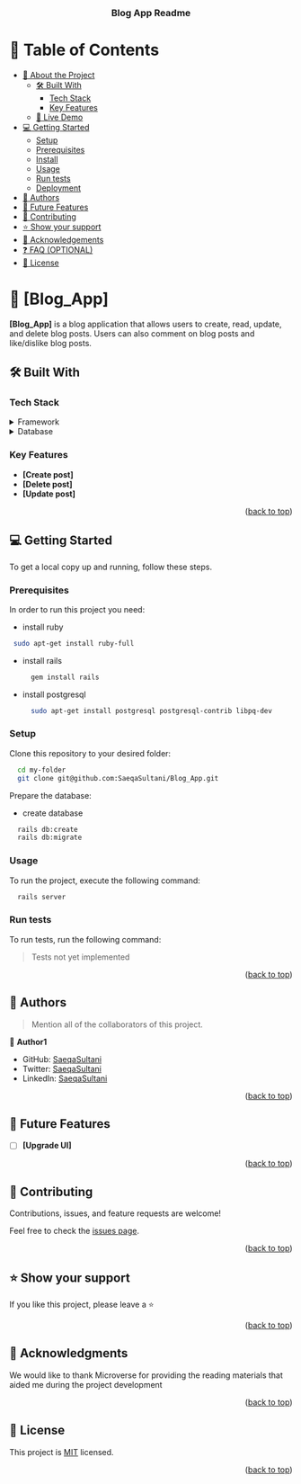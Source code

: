 <a name="readme-top"></a>

<!--
HOW TO USE:
This is an example of how you may give instructions on setting up your project locally.

Modify this file to match your project and remove sections that don't apply.



REQUIRED SECTIONS:
- Table of Contents
- About the Project
  - Built With
  - Live Demo
- Getting Started
- Authors
- Future Features
- Contributing
- Show your support
- Acknowledgements
- License
OPTIONAL SECTIONS:
- FAQ
After you're finished please remove all the comments and instructions!
-->
<div align="center">
  <!-- You are encouraged to replace this logo with your own! Otherwise you can also remove it. -->
  <br/>
  <h3><b>‌‌‌Blog App Readme</b></h3>
</div>

<!-- TABLE OF CONTENTS -->

# 📗 Table of Contents

- [📖 About the Project](#about-project)
  - [🛠 Built With](#built-with)
    - [Tech Stack](#tech-stack)
    - [Key Features](#key-features)
  - [🚀 Live Demo](#live-demo)
- [💻 Getting Started](#getting-started)
  - [Setup](#setup)
  - [Prerequisites](#prerequisites)
  - [Install](#install)
  - [Usage](#usage)
  - [Run tests](#run-tests)
  - [Deployment](#triangular_flag_on_post-deployment)
- [👥 Authors](#authors)
- [🔭 Future Features](#future-features)
- [🤝 Contributing](#contributing)
- [⭐️ Show your support](#support)
- [🙏 Acknowledgements](#acknowledgements)
- [❓ FAQ (OPTIONAL)](#faq)
- [📝 License](#license)

<!-- PROJECT DESCRIPTION -->

# 📖 [Blog_App] <a name="about-project"></a>

**[Blog_App]** is a blog application that allows users to create, read, update, and delete blog posts. Users can also comment on blog posts and like/dislike blog posts.

## 🛠 Built With <a name="built-with"></a>

### Tech Stack <a name="tech-stack"></a>
>

<details>
  <summary>Framework</summary>
  <ul>
    <li>Ruby on Rails</li>
  </ul>
</details>

<details>
<summary>Database</summary>
  <ul>
    <li><a href="https://www.postgresql.org/">PostgreSQL</a></li>
  </ul>
</details>

<!-- Features -->

### Key Features <a name="key-features"></a>

>

- **[Create post]**
- **[Delete post]**
- **[Update post]**

<p align="right">(<a href="#readme-top">back to top</a>)</p>

<!-- GETTING STARTED -->

## 💻 Getting Started <a name="getting-started"></a>

>

To get a local copy up and running, follow these steps.

### Prerequisites

In order to run this project you need:

- install ruby

```sh
 sudo apt-get install ruby-full

```
- install rails
  
  ```sh
    gem install rails

  ```
- install postgresql
  
  ```sh
    sudo apt-get install postgresql postgresql-contrib libpq-dev
  ```

### Setup

Clone this repository to your desired folder:

```sh
  cd my-folder
  git clone git@github.com:SaeqaSultani/Blog_App.git
```
Prepare the database:
  - create database

```sh
  rails db:create
  rails db:migrate
```

### Usage

To run the project, execute the following command:

```sh
  rails server
```


### Run tests

To run tests, run the following command:

> Tests not yet implemented


<p align="right">(<a href="#readme-top">back to top</a>)</p>

<!-- AUTHORS -->

## 👥 Authors <a name="authors"></a>

> Mention all of the collaborators of this project.

👤 **Author1**

- GitHub: [SaeqaSultani](https://github.com/SaeqaSultani)
- Twitter: [SaeqaSultani](https://twitter.com/SaeqaSultani)
- LinkedIn: [SaeqaSultani](https://www.linkedin.com/in/saeqa-sultani)


<p align="right">(<a href="#readme-top">back to top</a>)</p>

<!-- FUTURE FEATURES -->

## 🔭 Future Features <a name="future-features"></a>

- [ ] **[Upgrade UI]**


<p align="right">(<a href="#readme-top">back to top</a>)</p>

<!-- CONTRIBUTING -->

## 🤝 Contributing <a name="contributing"></a>

Contributions, issues, and feature requests are welcome!

Feel free to check the [issues page](https://github.com/SaeqaSultani/Blog_App/issues).

<p align="right">(<a href="#readme-top">back to top</a>)</p>

<!-- SUPPORT -->

## ⭐️ Show your support <a name="support"></a>


If you like this project, please leave a ⭐️

<p align="right">(<a href="#readme-top">back to top</a>)</p>

<!-- ACKNOWLEDGEMENTS -->

## 🙏 Acknowledgments <a name="acknowledgements"></a>


We would like to thank Microverse for providing the reading materials that aided me during the project development


<p align="right">(<a href="#readme-top">back to top</a>)</p>

<!-- LICENSE -->

## 📝 License <a name="license"></a>

This project is [MIT](https://github.com/SaeqaSultani/Blog_App/blob/data-model/MIT.md) licensed.

<p align="right">(<a href="#readme-top">back to top</a>)</p>
